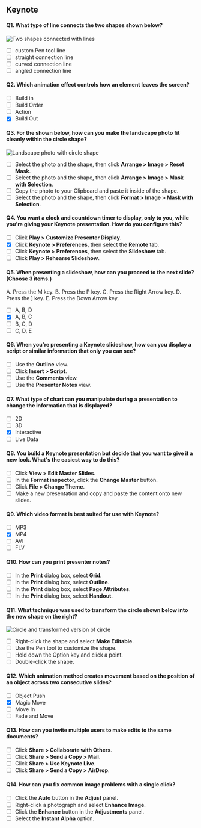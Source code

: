 ## Keynote

#### Q1. What type of line connects the two shapes shown below?

![Two shapes connected with lines](images/Q1.png?raw=png)

- [ ] custom Pen tool line
- [ ] straight connection line
- [ ] curved connection line
- [ ] angled connection line

#### Q2. Which animation effect controls how an element leaves the screen?

- [ ] Build in
- [ ] Build Order
- [ ] Action
- [x] Build Out

#### Q3. For the shown below, how can you make the landscape photo fit cleanly within the circle shape?

![Landscape photo with circle shape](images/Q3.png?raw=png)

- [ ] Select the photo and the shape, then click **Arrange > Image > Reset Mask**.
- [ ] Select the photo and the shape, then click **Arrange > Image > Mask with Selection**.
- [ ] Copy the photo to your Clipboard and paste it inside of the shape.
- [ ] Select the photo and the shape, then click **Format > Image > Mask with Selection**.

#### Q4. You want a clock and countdown timer to display, only to you, while you're giving your Keynote presentation. How do you configure this?

- [ ] Click **Play > Customize Presenter Display**.
- [x] Click **Keynote > Preferences**, then select the **Remote** tab.
- [ ] Click **Keynote > Preferences**, then select the **Slideshow** tab.
- [ ] Click **Play > Rehearse Slideshow**.

#### Q5. When presenting a slideshow, how can you proceed to the next slide? (Choose 3 items.)

A. Press the M key.
B. Press the P key.
C. Press the Right Arrow key.
D. Press the ] key.
E. Press the Down Arrow key.

- [ ] A, B, D
- [x] A, B, C
- [ ] B, C, D
- [ ] C, D, E

#### Q6. When you're presenting a Keynote slideshow, how can you display a script or similar information that only you can see?

- [ ] Use the **Outline** view.
- [ ] Click **Insert > Script**.
- [ ] Use the **Comments** view.
- [ ] Use the **Presenter Notes** view.

#### Q7. What type of chart can you manipulate during a presentation to change the information that is displayed?

- [ ] 2D
- [ ] 3D
- [x] Interactive
- [ ] Live Data

#### Q8. You build a Keynote presentation but decide that you want to give it a new look. What's the easiest way to do this?

- [ ] Click **View > Edit Master Slides**.
- [ ] In the **Format inspector**, click the **Change Master** button.
- [ ] Click **File > Change Theme**.
- [ ] Make a new presentation and copy and paste the content onto new slides.

#### Q9. Which video format is best suited for use with Keynote?

- [ ] MP3
- [x] MP4
- [ ] AVI
- [ ] FLV

#### Q10. How can you print presenter notes?

- [ ] In the **Print** dialog box, select **Grid**.
- [ ] In the **Print** dialog box, select **Outline**.
- [ ] In the **Print** dialog box, select **Page Attributes**.
- [ ] In the **Print** dialog box, select **Handout**.

#### Q11. What technique was used to transform the circle shown below into the new shape on the right?

![Circle and transformed version of circle](images/Q11.png?raw=png)

- [ ] Right-click the shape and select **Make Editable**.
- [ ] Use the Pen tool to customize the shape.
- [ ] Hold down the Option key and click a point.
- [ ] Double-click the shape.

#### Q12. Which animation method creates movement based on the position of an object across two consecutive slides?

- [ ] Object Push
- [x] Magic Move
- [ ] Move In
- [ ] Fade and Move

#### Q13. How can you invite multiple users to make edits to the same documents?

- [ ] Click **Share > Collaborate with Others**.
- [ ] Click **Share > Send a Copy > Mail**.
- [ ] Click **Share > Use Keynote Live**.
- [ ] Click **Share > Send a Copy > AirDrop**.

#### Q14. How can you fix common image problems with a single click?

- [ ] Click the **Auto** button in the **Adjust** panel.
- [ ] Right-click a photograph and select **Enhance Image**.
- [ ] Click the **Enhance** button in the **Adjustments** panel.
- [ ] Select the **Instant Alpha** option.
